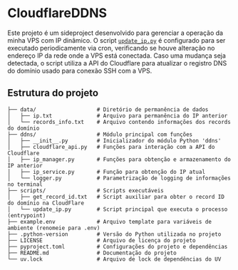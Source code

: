 # CloudflareDDNS
Este projeto é um sideproject desenvolvido para gerenciar a operação da minha VPS com IP dinâmico. O script [`update_ip.py`](./scripts/update_ip.py) é configurado para ser executado periodicamente via cron, verificando se houve alteração no endereço IP da rede onde a VPS está conectada. Caso uma mudança seja detectada, o script utiliza a API do Cloudflare para atualizar o registro DNS do domínio usado para conexão SSH com a VPS.

## Estrutura do projeto
```
├── data/                   # Diretório de permanência de dados
│   ├── ip.txt              # Arquivo para permanência do IP anterior
│   └── records_info.txt    # Arquivo contendo informações dos records do domínio
├── ddns/                   # Módulo principal com funções
│   ├── __init__.py         # Inicializador do módulo Python 'ddns'
│   ├── cloudflare_api.py   # Funções para interação com a API do Cloudflare
│   ├── ip_manager.py       # Funções para obtenção e armazenamento do IP anterior
│   ├── ip_service.py       # Função para obtenção do IP atual
│   └── logger.py           # Parametrização de logging de informações no terminal
├── scripts/                # Scripts executáveis
│   ├── get_record_id.txt   # Script auxiliar para obter o record ID do domínio na CloudFlare
│   └── update_ip.py        # Script principal que executa o processo (entrypoint)
├── example.env             # Arquivo template para variáveis de ambiente (renomeie para .env)
├── .python-version         # Versão do Python utilizada no projeto
├── LICENSE                 # Arquivo de licença do projeto
├── pyproject.toml          # Configurações do projeto e dependências
├── README.md               # Documentação do projeto
└── uv.lock                 # Arquivo de lock de dependências do UV
```
